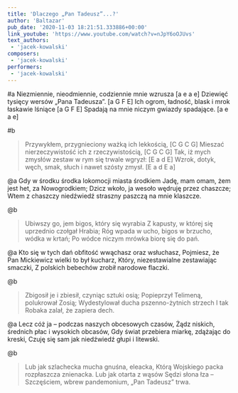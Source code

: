 ```yaml
---
title: 'Dlaczego „Pan Tadeusz”...?'
author: 'Baltazar'
pub_date: '2020-11-03 18:21:51.333886+00:00'
link_youtube: 'https://www.youtube.com/watch?v=nJpY6oOJUvs'
text_authors:
 - 'jacek-kowalski'
composers:
 - 'jacek-kowalski'
performers:
 - 'jacek-kowalski'
---
```


#a
Niezmiennie, nieodmiennie, codziennie mnie wzrusza [a e a e]
Dziewięć tysięcy wersów „Pana Tadeusza”. [a G F E]
Ich ogrom, ładność, blask i mrok łaskawie lśniące [a G F E]
Spadają na mnie niczym gwiazdy spadające.  [a e a e]

#b
>Przywykłem, przygnieciony ważką ich lekkością, [C G C G]
>Mieszać nierzeczywistość ich z rzeczywistością, [C G C G]
>Tak, iż mych zmysłów zestaw w rym się trwale wgryzł: [E a d E]
>Wzrok, dotyk, węch, smak, słuch i nawet szósty zmysł. [E a d E a]

@a
Gdy w środku środka lokomocji miasta środkiem 
Jadę, mam omam, żem jest het, za Nowogrodkiem; 
Dzicz wkoło, ja wesoło wędruję przez chaszcze; 
Wtem z chaszczy niedźwiedź straszny paszczą na mnie klaszcze. 

@b
>Ubiwszy go, jem bigos, który się wyrabia 
>Z kapusty, w której się uprzednio czołgał Hrabia; 
>Róg wpada w ucho, bigos w brzucho, wódka w krtań; 
>Po wódce niczym mrówka biorę się do pań. 

@a
Kto się w tych dań obfitość wwąchasz oraz wsłuchasz, 
Pojmiesz, że Pan Mickiewicz wielki to był kucharz, 
Który, niezestawialne zestawiając smaczki, 
Z polskich bebechów zrobił narodowe flaczki. 

@b
>Zbigosił je i zbiesił, czyniąc sztuki osią; 
>Popieprzył Telimeną, polukrował Zosią; 
>Wydestylował ducha pszenno-żytnich strzech 
>I tak Robaka zalał, że zapiera dech. 

@a
Lecz cóż ja – podczas naszych obcesowych czasów, 
Żądz niskich, średnich płac i wysokich obcasów, 
Gdy świat przebiera miarkę, zdążając do kreski, 
Czuję się sam jak niedźwiedź głupi i litewski. 

@b
>Lub jak szlachecka mucha gnuśna, eleacka,
>Którą Wojskiego packa rozpłaszcza znienacka.
>Lub jak otarta z wąsów Sędzi słona łza – 
>Szczęściem, wbrew pandemonium, „Pan Tadeusz” trwa.